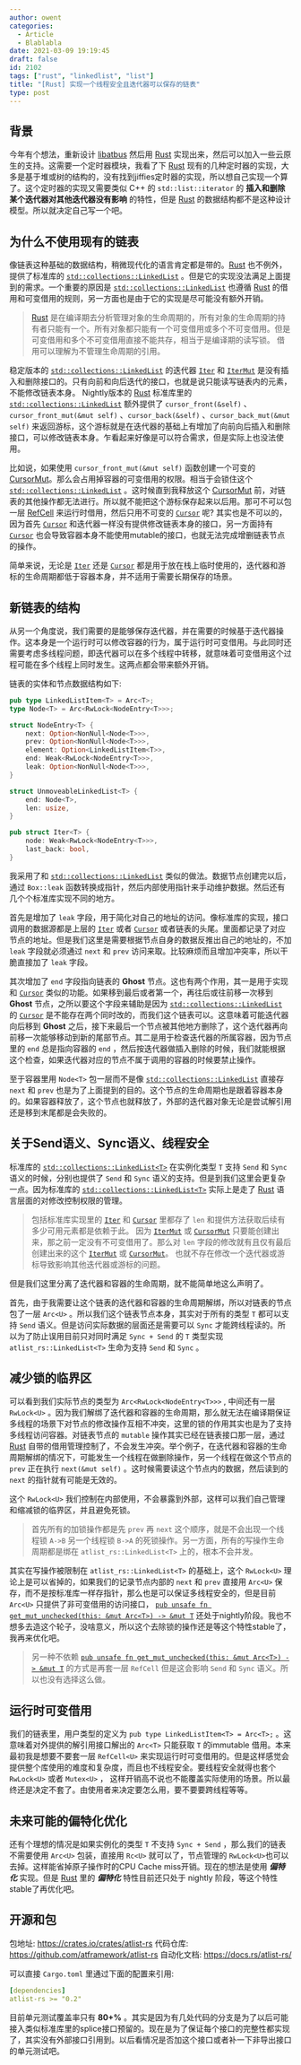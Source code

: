 ```yaml
---
author: owent
categories:
  - Article
  - Blablabla
date: 2021-03-09 19:19:45
draft: false
id: 2102
tags: ["rust", "linkedlist", "list"]
title: "[Rust] 实现一个线程安全且迭代器可以保存的链表"
type: post
---
```


## 背景

今年有个想法，重新设计 [libatbus][2] 然后用 [Rust][1] 实现出来，然后可以加入一些云原生的支持。这需要一个定时器模块，我看了下 [Rust][1] 现有的几种定时器的实现，大多是基于堆或树的结构的，没有找到jiffies定时器的实现，所以想自己实现一个算了。这个定时器的实现又需要类似 C++ 的 ```std::list::iterator``` 的 **插入和删除某个迭代器对其他迭代器没有影响** 的特性，但是 [Rust][1] 的数据结构都不是这种设计模型。所以就决定自己写一个吧。

## 为什么不使用现有的链表

像链表这种基础的数据结构，稍微现代化的语言肯定都是带的。[Rust][1] 也不例外，提供了标准库的 [```std::collections::LinkedList```][3] 。但是它的实现没法满足上面提到的需求。一个重要的原因是 [```std::collections::LinkedList```][3] 也遵循 [Rust][1] 的借用和可变借用的规则，另一方面也是由于它的实现是尽可能没有额外开销。

> [Rust][1] 是在编译期去分析管理对象的生命周期的，所有对象的生命周期的持有者只能有一个。所有对象都只能有一个可变借用或多个不可变借用。但是可变借用和多个不可变借用直接不能共存，相当于是编译期的读写锁。
> 借用可以理解为不管理生命周期的引用。

稳定版本的 [```std::collections::LinkedList```][3] 的迭代器 [```Iter```][4] 和 [```IterMut```][5] 是没有插入和删除接口的。只有向前和向后迭代的接口，也就是说只能读写链表内的元素，不能修改链表本身。
Nightly版本的 [Rust][1] 标准库里的 [```std::collections::LinkedList```][3] 额外提供了 ```cursor_front(&self)``` 、```cursor_front_mut(&mut self)``` 、```cursor_back(&self)``` 、```cursor_back_mut(&mut self)``` 来返回游标，这个游标就是在迭代器的基础上有增加了向前向后插入和删除接口，可以修改链表本身。乍看起来好像是可以符合需求，但是实际上也没法使用。

比如说，如果使用 ```cursor_front_mut(&mut self)``` 函数创建一个可变的 [CursorMut][7]。那么会占用掉容器的可变借用的权限。相当于会锁住这个 [```std::collections::LinkedList```][3] 。这时候直到我释放这个 [CursorMut][7] 前，对链表的其他操作都无法进行。所以就不能把这个游标保存起来以后用。那可不可以包一层 [RefCell][8] 来运行时借用，然后只用不可变的 [```Cursor```][6] 呢? 其实也是不可以的，因为首先 [```Cursor```][6] 和迭代器一样没有提供修改链表本身的接口，另一方面持有 [```Cursor```][6] 也会导致容器本身不能使用mutable的接口，也就无法完成增删链表节点的操作。

简单来说，无论是 [```Iter```][4] 还是 [```Cursor```][6] 都是用于放在栈上临时使用的，迭代器和游标的生命周期都低于容器本身，并不适用于需要长期保存的场景。

## 新链表的结构

从另一个角度说，我们需要的是能够保存迭代器，并在需要的时候基于迭代器操作。这本身是一个运行时可以修改容器的行为，属于运行时可变借用。与此同时还需要考虑多线程问题，即迭代器可以在多个线程中转移，就意味着可变借用这个过程可能在多个线程上同时发生。这两点都会带来额外开销。

链表的实体和节点数据结构如下:

```rust
pub type LinkedListItem<T> = Arc<T>;
type Node<T> = Arc<RwLock<NodeEntry<T>>>;

struct NodeEntry<T> {
    next: Option<NonNull<Node<T>>>,
    prev: Option<NonNull<Node<T>>>,
    element: Option<LinkedListItem<T>>,
    end: Weak<RwLock<NodeEntry<T>>>,
    leak: Option<NonNull<Node<T>>>,
}

struct UnmoveableLinkedList<T> {
    end: Node<T>,
    len: usize,
}

pub struct Iter<T> {
    node: Weak<RwLock<NodeEntry<T>>>,
    last_back: bool,
}
```

我采用了和 [```std::collections::LinkedList```][3] 类似的做法。数据节点创建完以后，通过 ```Box::leak``` 函数转换成指针，然后内部使用指针来手动维护数据。然后还有几个个标准库实现不同的地方。

首先是增加了 ```leak``` 字段，用于简化对自己的地址的访问。像标准库的实现，接口调用的数据源都是上层的 [```Iter```][4] 或者 [```Cursor```][6] 或者链表的头尾。里面都记录了对应节点的地址。但是我们这里是需要根据节点自身的数据反推出自己的地址的，不加 ```leak``` 字段就必须通过 ```next``` 和 ```prev``` 访问来取。比较麻烦而且增加冲突率，所以干脆直接加了 ```leak``` 字段。

其次增加了 ```end``` 字段指向链表的 **Ghost** 节点。这也有两个作用，其一是用于实现和 [```Cursor```][6] 类似的功能。如果移到最后或者第一个，再往后或往前移一次移到 **Ghost** 节点，之所以要这个字段来辅助是因为 [```std::collections::LinkedList```][3] 的 [```Cursor```][6] 是不能存在两个同时改的，而我们这个链表可以。这意味着可能迭代器向后移到 **Ghost** 之后，接下来最后一个节点被其他地方删除了，这个迭代器再向前移一次能够移动到新的尾部节点。其二是用于检查迭代器的所属容器，因为节点里的 ```end``` 总是指向容器的 ```end``` ，然后按迭代器做插入删除的时候，我们就能根据这个检查，如果迭代器对应的节点不属于调用的容器的时候要禁止操作。

至于容器里用 ```Node<T>``` 包一层而不是像 [```std::collections::LinkedList```][3] 直接存 ```next``` 和 ```prev``` 也是为了上面提到的目的。这个节点的生命周期也是跟着容器本身的。如果容器释放了，这个节点也就释放了，外部的迭代器对象无论是尝试解引用还是移到末尾都是会失败的。

## 关于Send语义、Sync语义、线程安全

标准库的 [```std::collections::LinkedList<T>```][3] 在实例化类型 ```T``` 支持 ```Send``` 和 ```Sync``` 语义的时候，分别也提供了 ```Send``` 和 ```Sync``` 语义的支持。但是到我们这里会更复杂一点。因为标准库的 [```std::collections::LinkedList<T>```][3] 实际上是走了 [Rust][1] 语言层面的对修改控制权限的管理。

> 包括标准库实现里的 [```Iter```][4] 和 [```Cursor```][6] 里都存了 ```len``` 和提供方法获取后续有多少可用元素都是依赖于此。
> 因为 [```IterMut```][5] 或 [```CursorMut```][7] 只要能创建出来，那之前一定没有不可变借用了。那么对 ```len``` 字段的修改就有且仅有最后创建出来的这个 [```IterMut```][5] 或 [```CursorMut```][7]。
> 也就不存在修改一个迭代器或游标导致影响其他迭代器或游标的问题。

但是我们这里分离了迭代器和容器的生命周期，就不能简单地这么声明了。

首先，由于我需要让这个链表的迭代器和容器的生命周期解绑，所以对链表的节点包了一层 ```Arc<U>``` 。所以我们这个链表节点本身，其实对于所有的类型 ```T``` 都可以支持 ```Send``` 语义。但是访问实际数据的层面还是需要可以 ```Sync``` 才能跨线程读的。所以为了防止误用目前只对同时满足 ```Sync + Send``` 的 ```T``` 类型实现 ```atlist_rs::LinkedList<T>``` 生命为支持 ```Send``` 和 ```Sync``` 。

## 减少锁的临界区

可以看到我们实际节点的类型为 ```Arc<RwLock<NodeEntry<T>>>``` , 中间还有一层 ```RwLock<U>``` 。因为我们解绑了迭代器和容器的生命周期，那么就无法在编译期保证多线程的场景下对节点的修改操作互相不冲突，这里的锁的作用其实也是为了支持多线程访问容器。对链表节点的 ```mutable``` 操作其实已经在链表接口那一层，通过 [Rust][1] 自带的借用管理控制了，不会发生冲突。举个例子，在迭代器和容器的生命周期解绑的情况下，可能发生一个线程在做删除操作，另一个线程在做这个节点的 ```prev``` 正在执行 ```next(&mut self)``` 。这时候需要读这个节点内的数据，然后读到的 ```next``` 的指针就有可能是无效的。

这个 ```RwLock<U>``` 我们控制在内部使用，不会暴露到外部，这样可以我们自己管理和缩减锁的临界区，并且避免死锁。

> 首先所有的加锁操作都是先 ```prev``` 再 ```next``` 这个顺序，就是不会出现一个线程锁 ```A->B``` 另一个线程锁 ```B->A``` 的死锁操作。另一方面，所有的写操作生命周期都是绑在 ```atlist_rs::LinkedList<T>``` 上的，根本不会并发。

其实在写操作被限制在 ```atlist_rs::LinkedList<T>``` 的基础上，这个 ```RwLock<U>``` 理论上是可以省掉的，如果我们的记录节点内部的 ```next``` 和 ```prev``` 直接用 ```Arc<U>``` 保存，而不是按标准库一样存指针，那么也是可以保证多线程安全的，但是目前 ```Arc<U>``` 只提供了非可变借用的访问接口， [```pub unsafe fn get_mut_unchecked(this: &mut Arc<T>) -> &mut T```][9] 还处于nightly阶段。我也不想多去造这个轮子，没啥意义，所以这个去除锁的操作还是等这个特性stable了，我再来优化吧。

> 另一种不依赖 [```pub unsafe fn get_mut_unchecked(this: &mut Arc<T>) -> &mut T```][9] 的方式是再套一层 ```RefCell``` 但是这会影响 ```Send``` 和 ```Sync``` 语义。所以也没有选择这么做。

## 运行时可变借用

我们的链表里，用户类型的定义为 ```pub type LinkedListItem<T> = Arc<T>;``` 。这意味着对外提供的解引用接口解出的 ```Arc<T>``` 只能获取 ```T``` 的immutable 借用。本来最初我是想要不要套一层 ```RefCell<U>``` 来实现运行时可变借用的。但是这样感觉会提供整个库使用的难度和复杂度，而且也不线程安全。要线程安全就得也套个 ```RwLock<U>``` 或者 ```Mutex<U>``` ， 这样开销高不说也不能覆盖实际使用的场景。所以最终还是决定不套了。由使用者来决定要怎么用，要不要要跨线程等等。

## 未来可能的偏特化优化

还有个理想的情况是如果实例化的类型 ```T``` 不支持 ```Sync + Send``` ，那么我们的链表不需要使用 ```Arc<U>``` 包装，直接用 ```Rc<U>``` 就可以了，节点管理的 ```RwLock<U>```也可以去掉。这样能省掉原子操作时的CPU Cache miss开销。现在的想法是使用 ***偏特化*** 实现。但是 [Rust][1] 里的 ***偏特化*** 特性目前还只处于 nightly 阶段，等这个特性stable了再优化吧。

## 开源和包

包地址: https://crates.io/crates/atlist-rs
代码仓库: https://github.com/atframework/atlist-rs
自动化文档: https://docs.rs/atlist-rs/

可以直接 ```Cargo.toml``` 里通过下面的配置来引用:

```yaml
[dependencies]
atlist-rs >= "0.2"
```

目前单元测试覆盖率只有 **80+%** 。其实是因为有几处代码的分支是为了以后可能接入类似标准库里的splice接口预留的。现在是为了保证每个接口的完整性都实现了，其实没有外部接口引用到。以后看情况是否加这个接口或者补一下非导出接口的单元测试吧。

[1]: https://www.rust-lang.org/
[2]: https://github.com/atframework/libatbus
[3]: https://doc.rust-lang.org/std/collections/struct.LinkedList.html
[4]: https://doc.rust-lang.org/std/collections/linked_list/struct.Iter.html
[5]: https://doc.rust-lang.org/std/collections/linked_list/struct.IterMut.html
[6]: https://doc.rust-lang.org/std/collections/linked_list/struct.Cursor.html
[7]: https://doc.rust-lang.org/std/collections/linked_list/struct.CursorMut.html
[8]: https://doc.rust-lang.org/std/cell/struct.RefCell.html
[9]: https://doc.rust-lang.org/std/sync/struct.Arc.html#method.get_mut_unchecked
